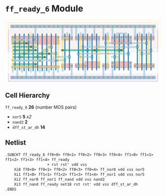 # `ff_ready_6` Module
![Layout](ff_ready_6.png)

## Cell Hierarchy

`ff_ready_6` **26** (number MOS pairs)
- `nor5` **5** *x2*
- `nand2` **2**
- `dff_st_ar_dh` **14**

## Netlist

```
.SUBCKT ff_ready_6 ff0<0> ff0<1> ff0<2> ff0<3> ff0<4> ff1<0> ff1<1> ff1<2> ff1<3> ff1<4> ff_ready
                   + rst rst' vdd vss
    Xi0 ff0<0> ff0<1> ff0<2> ff0<3> ff0<4> ff_nor0 vdd vss nor5
    Xi1 ff1<0> ff1<1> ff1<2> ff1<3> ff1<4> ff_nor1 vdd vss nor5
    Xi2 ff_nor0 ff_nor1 ff_nand vdd vss nand2
    Xi3 ff_nand ff_ready net18 rst rst' vdd vss dff_st_ar_dh
.ENDS
```
